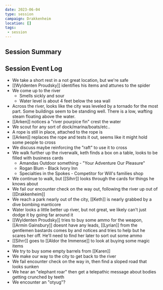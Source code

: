 ```yaml
---
date: 2023-06-04
type: session
campaign: Drakkenheim
location: []
tags:
 - session
---
```


## Session Summary

## Session Event Log

- We take a short rest in a not great location, but we're safe
- [[Wyldenten Proudsky]] identifies his items and attunes to the spider
- We come up to the river
	- Smells sickly and sour
	- Water level is about 4 feet below the sea wall
- Across the river, looks like the city was leveled by a tornado for the most part. Some buildings seem to be standing well. There is a low, wafting steam floating above the water.
- [[Arken]] notices a "river pourpice fin" crest the water
- We scout for any sort of dock/marina/boats/etc..
- A rope is still in place, attached to the rope is 
- [[Arken]] replaces the rope and tests it out, seems like it might hold some people to cross
- We discuss maybe reinforcing the "raft" to use it to cross
- We walk further up the riverwalk, keth finds a box on a table, looks to be filled with business cards
	- Amandas Outdoor something - "Your Adventure Our Pleasure"
	- Rogan Blum - Black Ivory Inn
	- Specialties in the Spokes - Competitor for Will's families shop
- We continue to walk, but [[Sihrr]] looks through the cards for things he knows about
- We fail our encounter check on the way out, following the river up out of [[Drakkenheim]]
- We reach a park nearly out of the city, [[Keth]] is nearly grabbed by a dive bombing manticore
- Water looks a little better up river, but not great, we likely can't just dodge it by going far around it
- [[Wyldenten Proudsky]] tries to buy some ammo for the weapon, [[Armin Gainsbury]] doesnt have any leads, [[Lyrian]] from the gentlemen bastards comes by and notices and tries to help but he scares her off. He'll need to find her later to sort out some ammo
- [[Sihrr]] goes to [[Aldor the Immense]] to look at buying some magic items
- We try to buy some empty barrels from [[Karen]]
- We make our way to the city to get back to the river
- We fail encounter check on the way in, then find a sloped road that looks sunken
- We hear an "elephant roar" then get a telepathic message about bodies getting crunched by teeth
- We encounter an "otyug"?
